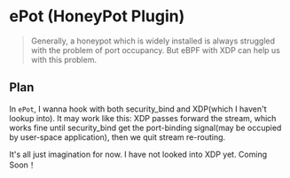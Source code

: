 # ePot (HoneyPot Plugin)

> Generally, a honeypot which is widely installed is always struggled with the problem of port occupancy. But eBPF with XDP can help us with this problem.

## Plan

In `ePot`, I wanna hook with both security_bind and XDP(which I haven't lookup into). It may work like this: XDP passes forward the stream, which works fine until security_bind get the port-binding signal(may be occupied by user-space application), then we quit stream re-routing.

It's all just imagination for now. I have not looked into XDP yet. Coming Soon！
